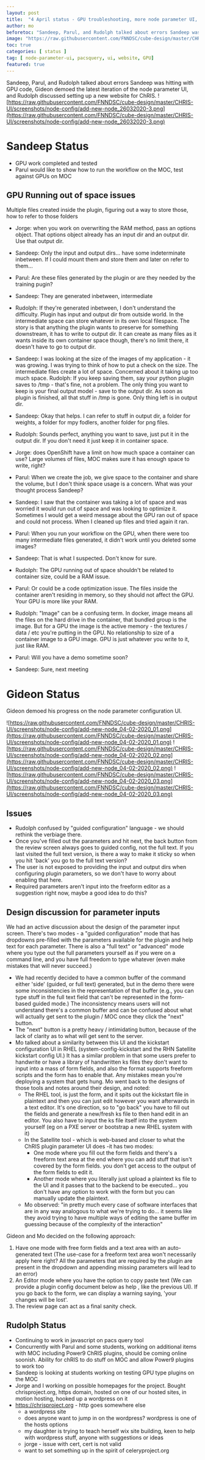 ```yaml
---
layout: post
title:  "4 April status - GPU troubleshooting, more node parameter UI, and a website for ChRIS"
author: mo
beforetoc: "Sandeep, Parul, and Rudolph talked about errors Sandeep was hitting with GPU code, Gideon demoed the latest iteration of the node parameter UI, and Rudolph discussed setting up a new website for ChRIS."
image: "https://raw.githubusercontent.com/FNNDSC/cube-design/master/CHRIS-UI/screenshots/node-config/add-new-node_26032020-1.png"
toc: true
categories: [ status ]
tag: [ node-parameter-ui, pacsquery, ui, website, GPU] 
featured: true
---
```


Sandeep, Parul, and Rudolph talked about errors Sandeep was hitting with GPU code, Gideon demoed the latest iteration of the node parameter UI, and Rudolph discussed setting up a new website for ChRIS.
![https://raw.githubusercontent.com/FNNDSC/cube-design/master/CHRIS-UI/screenshots/node-config/add-new-node_26032020-3.png](https://raw.githubusercontent.com/FNNDSC/cube-design/master/CHRIS-UI/screenshots/node-config/add-new-node_26032020-3.png)

# Sandeep Status #

- GPU work completed and tested
- Parul would like to show how to run the workflow on the MOC, test against GPUs on MOC

## GPU Running out of space issues ##

Multiple files created inside the plugin, figuring out a way to store those, how to refer to those folders

- Jorge: when you work on overwriting the RAM method, pass an options object. That options object already has an input dir and an output dir. Use that output dir.
- Sandeep: Only the input and output dirs... have some indeterminate inbetween. If I could mount them and store them and later on refer to them...
- Parul: Are these files generated by the plugin or are they needed by the training pugin?
- Sandeep: They are generated inbetween, intermediate
- Rudolph: If they're generated inbetween, I don't understand the difficulty. Plugin has input and output dir from outside world. In the intermediate space can store whatever in its own local filespace. The story is that anything the plugin wants to preserve for something downstream, it has to write to output dir. It can create as many files as it wants inside its own container space though, there's no limit there, it doesn't have to go to output dir.
- Sandeep: I was looking at the size of the images of my application - it was growing. I was trying to think of how to put a check on the size. The intermediate files create a lot of space. Concerned about it taking up too much space.
 Rudolph: If you keep saving them, say your python plugin saves to /tmp - that's fine, not a problem. The only thing you want to keep is your final output model - save to the output dir. As soon as plugin is finished, all that stuff in /tmp is gone. Only thing left is in output dir.
- Sandeep: Okay that helps. I can refer to stuff in output dir, a folder for weights, a folder for mpy fodlers, another folder for png files.
- Rudolph: Sounds perfect, anything you want to save, just put it in the output dir. If you don't need it just keep it in container space.

- Jorge: does OpenShift have a limit on how much space a container can use? Large volumes of files, MOC makes sure it has enough space to write, right? 
- Parul: When we create the job, we give space to the container and share the volume, but I don't think space usage is a concern. What was your thought process Sandeep?
- Sandeep: I saw that the container was taking a lot of space and was worried it would run out of space and was looking to optimize it. Sometimes I would get a weird message about the GPU ran out of space and could not process. When I cleaned up files and tried again it ran.
- Parul: When you run your workflow on the GPU, when there were too many intermediate files generated, it didn't work until you deleted some images?
- Sandeep: That is what I suspected. Don't know for sure.
- Rudolph: The GPU running out of space shouldn't be related to container size, could be a RAM issue.
- Parul: Or could be a code optimization issue. The files inside the container aren't residing in memory, so they should not affect the GPU. Your GPU is more like your RAM.
- Rudolph: "Image" can be a confusing term. In docker, image means all the files on the hard drive in the container, that bundled group is the image. But for a GPU the image is the active memory - the textures / data / etc you're putting in the GPU. No relationship to size of a container image to a GPU image. GPU is just whatever you write to it, just like RAM.
- Parul: Will you have a demo sometime soon?
- Sandeep: Sure, next meeting
     
# Gideon Status #

Gideon demoed his progress on the node parameter configuration UI.

![https://raw.githubusercontent.com/FNNDSC/cube-design/master/CHRIS-UI/screenshots/node-config/add-new-node_04-02-2020_01.png](https://raw.githubusercontent.com/FNNDSC/cube-design/master/CHRIS-UI/screenshots/node-config/add-new-node_04-02-2020_01.png)
![https://raw.githubusercontent.com/FNNDSC/cube-design/master/CHRIS-UI/screenshots/node-config/add-new-node_04-02-2020_02.png](https://raw.githubusercontent.com/FNNDSC/cube-design/master/CHRIS-UI/screenshots/node-config/add-new-node_04-02-2020_02.png)
![https://raw.githubusercontent.com/FNNDSC/cube-design/master/CHRIS-UI/screenshots/node-config/add-new-node_04-02-2020_03.png](https://raw.githubusercontent.com/FNNDSC/cube-design/master/CHRIS-UI/screenshots/node-config/add-new-node_04-02-2020_03.png)

## Issues ##
- Rudolph confused by "guided configuration" language - we should rethink the verbiage there.
- Once you've filled out the parameters and hit next, the back button from the review screen always goes to guided config, not the full text. If you last visited the full text version, is there a way to make it sticky so when you hit 'back' you go to the full text version?
- The user is not exposed to providing the input and output dirs when configuring plugin parameters, so we don't have to worry about enabling that here.
- Required parameters aren't input into the freeform editor as a suggestion right now, maybe a good idea to do this?

## Design discussion for parameter inputs ##

We had an active discussion about the design of the parameter input screen. There's two modes - a "guided configuration" mode that has dropdowns pre-filled with the parameters available for the plugin and help text for each parameter. There is also a "full text" or "advanced" mode where you type out the full parameters yourself as if you were on a command line, and you have full freedom to type whatever (even make mistakes that will never succeed.) 

- We had recently decided to have a common buffer of the command either 'side' (guided, or full text) generated, but in the demo there were some inconsistencies in the representation of that buffer (e.g., you can type stuff in the full text field that can't be represented in the form-based guided mode.) The inconsistency means users will not understand there's a common buffer and can be confused about what will actually get sent to the plugin / MOC once they click the "next" button. 
- The "next" button is a pretty heavy / intimidating button, because of the lack of clarity as to what will get sent to the server. 
- Mo talked about a similarity between this UI and the kickstart configuration UI in RHEL (system-config-kickstart and the RHN Satellite kickstart config UI.) It has a similar problem in that some users prefer to handwrite or have a library of handwritten ks files they don't want to input into a mass of form fields, and also the format supports freeform scripts and the form has to enable that. Any mistakes mean you're deploying a system that gets hung. Mo went back to the designs of those tools and notes around their design, and noted:
  - The RHEL tool, is just the form, and it spits out the kickstart file in plaintext and then you can just edit however you want afterwards in a text editor. It's one direction, so to "go back" you have to fill out the fields and generate a new/fresh ks file to then hand edit in an editor. You also have to input the ks file itself into the system yourself (eg on a PXE server or bootstrap a new RHEL system with it)
  - In the Satellite tool - which is web-based and closer to what the ChRIS plugin parameter UI does -it has two modes:
    - One mode where you fill out the form fields and there's a freeform text area at the end where you can add stuff that isn't covered by the form fields. you don't get access to the output of the form fields to edit it.
    - Another mode where you literally just upload a plaintext ks file to the UI and it passes that to the backend to be executed... you don't have any option to work with the form but you can manually update the plaintext.
  - Mo observed: "in pretty much every case of software interfaces that are in any way analogous to what we're trying to do... it seems like they avoid trying to have multiple ways of editing the same buffer im guessing because of the complexity of the interaction"

Gideon and Mo decided on the following approach:

1. Have one mode with free form fields and a text area with an auto-generated text (The use-case for a freeform text area won't necessarily apply here right? All the parameters that are required by the plugin are present in the dropdown and appending missing parameters will lead to an error)
1. An Editor mode where you have the option to copy paste text (We can provide a plugin config document below as help , like the previous UI). If you go back to the form, we can display a warning saying, 'your changes will be lost'.
1. The review page can act as a final sanity check.

## Rudolph Status ##
 
 - Continuing to work in javascript on pacs query tool
 - Concurrently with Parul and some students, working on additional items with MOC including Power9 ChRIS plugins, should be coming online soonish. Ability for chRIS to do stuff on MOC and allow Power9 plugins to work too
 - Sandeep is looking at students working on testing GPU type plugins on the MOC
 - Jorge and I working on possible homepages for the project. Bought chrisproject.org, https domain, hosted on one of our hosted sites, in motion hosting, hooked up a wordpress on it
 - https://chrisproject.org - http goes somewhere else
   - a wordpress site
   - does anyone want to jump in on the wordpress? wordpress is one of the hosts options
   - my daughter is trying to teach herself wix site building, keen to help with wordpress stuff, anyone with suggestions or ideas
   - jorge - issue with cert, cert is not valid
   - want to set something up in the spirit of celeryproject.org
 
